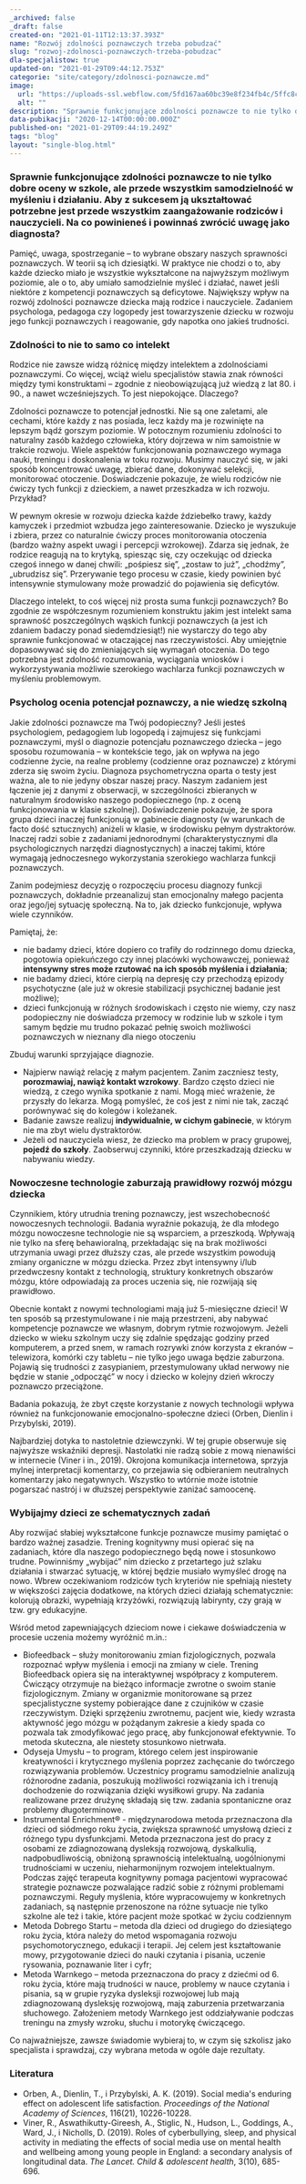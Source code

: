 ```yaml
---
_archived: false
_draft: false
created-on: "2021-01-11T12:13:37.393Z"
name: "Rozwój zdolności poznawczych trzeba pobudzać"
slug: "rozwoj-zdolnosci-poznawczych-trzeba-pobudzac"
dla-specjalistow: true
updated-on: "2021-01-29T09:44:12.753Z"
categorie: "site/category/zdolnosci-poznawcze.md"
image:
  url: "https://uploads-ssl.webflow.com/5fd167aa60bc39e8f234fb4c/5ffc8c9e4328a455a2c5d7b3_jonathan-borba-JzCC_b280fM-unsplash%402x%20(1).png"
  alt: ""
description: "Sprawnie funkcjonujące zdolności poznawcze to nie tylko dobre oceny w szkole, ale przede wszystkim samodzielność w myśleniu i działaniu."
data-pubikacji: "2020-12-14T00:00:00.000Z"
published-on: "2021-01-29T09:44:19.249Z"
tags: "blog"
layout: "single-blog.html"
---
```


### Sprawnie funkcjonujące zdolności poznawcze to nie tylko dobre oceny w szkole, ale przede wszystkim samodzielność w myśleniu i działaniu. Aby z sukcesem ją ukształtować potrzebne jest przede wszystkim zaangażowanie rodziców i nauczycieli. Na co powinieneś i powinnaś zwrócić uwagę jako diagnosta?

Pamięć, uwaga, spostrzeganie – to wybrane obszary naszych sprawności poznawczych. W teorii są ich dziesiątki. W praktyce nie chodzi o to, aby każde dziecko miało je wszystkie wykształcone na najwyższym możliwym poziomie, ale o to, aby umiało samodzielnie myśleć i działać, nawet jeśli niektóre z kompetencji poznawczych są deficytowe. Największy wpływ na rozwój zdolności poznawcze dziecka mają rodzice i nauczyciele. Zadaniem psychologa, pedagoga czy logopedy jest towarzyszenie dziecku w rozwoju jego funkcji poznawczych i reagowanie, gdy napotka ono jakieś trudności.

### Zdolności to nie to samo co intelekt

Rodzice nie zawsze widzą różnicę między intelektem a zdolnościami poznawczymi. Co więcej, wciąż wielu specjalistów stawia znak równości między tymi konstruktami – zgodnie z nieobowiązującą już wiedzą z lat 80. i 90., a nawet wcześniejszych. To jest niepokojące. Dlaczego?

Zdolności poznawcze to potencjał jednostki. Nie są one zaletami, ale cechami, które każdy z nas posiada, lecz każdy ma je rozwinięte na lepszym bądź gorszym poziomie. W potocznym rozumieniu zdolności to naturalny zasób każdego człowieka, który dojrzewa w nim samoistnie w trakcie rozwoju. Wiele aspektów funkcjonowania poznawczego wymaga nauki, treningu i doskonalenia w toku rozwoju. Musimy nauczyć się, w jaki sposób koncentrować uwagę, zbierać dane, dokonywać selekcji, monitorować otoczenie. Doświadczenie pokazuje, że wielu rodziców nie ćwiczy tych funkcji z dzieckiem, a nawet przeszkadza w ich rozwoju. Przykład?

W pewnym okresie w rozwoju dziecka każde ździebełko trawy, każdy kamyczek i przedmiot wzbudza jego zainteresowanie. Dziecko je wyszukuje i zbiera, przez co naturalnie ćwiczy proces monitorowania otoczenia (bardzo ważny aspekt uwagi i percepcji wzrokowej). Zdarza się jednak, że rodzice reagują na to krytyką, spiesząc się, czy oczekując od dziecka czegoś innego w danej chwili: „pośpiesz się”, „zostaw to już”, „chodźmy”, „ubrudzisz się”. Przerywanie tego procesu w czasie, kiedy powinien być intensywnie stymulowany może prowadzić do pojawienia się deficytów.

Dlaczego intelekt, to coś więcej niż prosta suma funkcji poznawczych? Bo zgodnie ze współczesnym rozumieniem konstruktu jakim jest intelekt sama sprawność poszczególnych wąskich funkcji poznawczych (a jest ich zdaniem badaczy ponad siedemdziesiąt!) nie wystarczy do tego aby sprawnie funkcjonować w otaczającej nas rzeczywistości. Aby umiejętnie dopasowywać się do zmieniających się wymagań otoczenia. Do tego potrzebna jest zdolność rozumowania, wyciągania wniosków i wykorzystywania możliwie szerokiego wachlarza funkcji poznawczych w myśleniu problemowym.

### Psycholog ocenia potencjał poznawczy, a nie wiedzę szkolną

Jakie zdolności poznawcze ma Twój podopieczny? Jeśli jesteś psychologiem, pedagogiem lub logopedą i zajmujesz się funkcjami poznawczymi, myśl o diagnozie potencjału poznawczego dziecka – jego sposobu rozumowania – w kontekście tego, jak on wpływa na jego codzienne życie, na realne problemy (codzienne oraz poznawcze) z którymi zderza się swoim życiu. Diagnoza psychometryczna oparta o testy jest ważna, ale to nie jedyny obszar naszej pracy. Naszym zadaniem jest łączenie jej z danymi z obserwacji, w szczególności zbieranych w naturalnym środowisko naszego podopiecznego (np. z oceną funkcjonowania w klasie szkolnej). Doświadczenie pokazuje, że spora grupa dzieci inaczej funkcjonują w gabinecie diagnosty (w warunkach de facto dość sztucznych) aniżeli w klasie, w środowisku pełnym dystraktorów. Inaczej radzi sobie z zadaniami jednorodnymi (charakterystycznymi dla psychologicznych narzędzi diagnostycznych) a inaczej takimi, które wymagają jednoczesnego wykorzystania szerokiego wachlarza funkcji poznawczych.

Zanim podejmiesz decyzję o rozpoczęciu procesu diagnozy funkcji poznawczych, dokładnie przeanalizuj stan emocjonalny małego pacjenta oraz jego/jej sytuację społeczną. Na to, jak dziecko funkcjonuje, wpływa wiele czynników.

Pamiętaj, że:

*   nie badamy dzieci, które dopiero co trafiły do rodzinnego domu dziecka, pogotowia opiekuńczego czy innej placówki wychowawczej, ponieważ **intensywny stres może rzutować na ich sposób myślenia i działania**;
*   nie badamy dzieci, które cierpią na depresję czy przechodzą epizody psychotyczne (ale już w okresie stabilizacji psychicznej badanie jest możliwe);
*   dzieci funkcjonują w różnych środowiskach i często nie wiemy, czy nasz podopieczny nie doświadcza przemocy w rodzinie lub w szkole i tym samym będzie mu trudno pokazać pełnię swoich możliwości poznawczych w nieznany dla niego otoczeniu

Zbuduj warunki sprzyjające diagnozie.

*   Najpierw nawiąż relację z małym pacjentem. Zanim zaczniesz testy, **porozmawiaj, nawiąż kontakt wzrokowy**. Bardzo często dzieci nie wiedzą, z czego wynika spotkanie z nami. Mogą mieć wrażenie, że przyszły do lekarza. Mogą pomyśleć, że coś jest z nimi nie tak, zacząć porównywać się do kolegów i koleżanek.
*   Badanie zawsze realizuj **indywidualnie, w cichym gabinecie**, w którym nie ma zbyt wielu dystraktorów.
*   Jeżeli od nauczyciela wiesz, że dziecko ma problem w pracy grupowej, **pojedź do szkoły**. Zaobserwuj czynniki, które przeszkadzają dziecku w nabywaniu wiedzy.

### Nowoczesne technologie zaburzają prawidłowy rozwój mózgu dziecka

Czynnikiem, który utrudnia trening poznawczy, jest wszechobecność nowoczesnych technologii. Badania wyraźnie pokazują, że dla młodego mózgu nowoczesne technologie nie są wsparciem, a przeszkodą. Wpływają nie tylko na sferę behawioralną, przekładając się na brak możliwości utrzymania uwagi przez dłuższy czas, ale przede wszystkim powodują zmiany organiczne w mózgu dziecka. Przez zbyt intensywny i/lub przedwczesny kontakt z technologią, struktury konkretnych obszarów mózgu, które odpowiadają za proces uczenia się, nie rozwijają się prawidłowo.

Obecnie kontakt z nowymi technologiami mają już 5-miesięczne dzieci! W ten sposób są przestymulowane i nie mają przestrzeni, aby nabywać kompetencje poznawcze we własnym, dobrym rytmie rozwojowym. Jeżeli dziecko w wieku szkolnym uczy się zdalnie spędzając godziny przed komputerem, a przed snem, w ramach rozrywki znów korzysta z ekranów – telewizora, komórki czy tabletu – nie tylko jego uwaga będzie zaburzona. Pojawią się trudności z zasypianiem, przestymulowany układ nerwowy nie będzie w stanie „odpocząć” w nocy i dziecko w kolejny dzień wkroczy poznawczo przeciążone.

Badania pokazują, że zbyt częste korzystanie z nowych technologii wpływa również na funkcjonowanie emocjonalno-społeczne dzieci (Orben, Dienlin i Przybylski, 2019).

Najbardziej dotyka to nastoletnie dziewczynki. W tej grupie obserwuje się najwyższe wskaźniki depresji. Nastolatki nie radzą sobie z mową nienawiści w internecie (Viner i in., 2019). Okrojona komunikacja internetowa, sprzyja mylnej interpretacji komentarzy, co przejawia się odbieraniem neutralnych komentarzy jako negatywnych. Wszystko to wtórnie może istotnie pogarszać nastrój i w dłuższej perspektywie zaniżać samoocenę.

### Wybijajmy dzieci ze schematycznych zadań

Aby rozwijać słabiej wykształcone funkcje poznawcze musimy pamiętać o bardzo ważnej zasadzie. Trening kognitywny musi opierać się na zadaniach, które dla naszego podopiecznego będą nowe i stosunkowo trudne. Powinniśmy „wybijać” nim dziecko z przetartego już szlaku działania i stwarzać sytuację, w której będzie musiało wymyśleć drogę na nowo. Wbrew oczekiwaniom rodziców tych kryteriów nie spełniają niestety w większości zajęcia dodatkowe, na których dzieci działają schematycznie: kolorują obrazki, wypełniają krzyżówki, rozwiązują labirynty, czy grają w tzw. gry edukacyjne.

Wśród metod zapewniających dzieciom nowe i ciekawe doświadczenia w procesie uczenia możemy wyróżnić m.in.:

*   Biofeedback – służy monitorowaniu zmian fizjologicznych, pozwala rozpoznać wpływ myślenia i emocji na zmiany w ciele. Trening Biofeedback opiera się na interaktywnej współpracy z komputerem. Ćwiczący otrzymuje na bieżąco informacje zwrotne o swoim stanie fizjologicznym. Zmiany w organizmie monitorowane są przez specjalistyczne systemy pobierające dane z czujników w czasie rzeczywistym. Dzięki sprzężeniu zwrotnemu, pacjent wie, kiedy wzrasta aktywność jego mózgu w pożądanym zakresie a kiedy spada co pozwala tak zmodyfikować jego pracę, aby funkcjonował efektywnie. To metoda skuteczna, ale niestety stosunkowo nietrwała.
*   Odyseja Umysłu – to program, którego celem jest inspirowanie kreatywności i krytycznego myślenia poprzez zachęcanie do twórczego rozwiązywania problemów. Uczestnicy programu samodzielnie analizują różnorodne zadania, poszukują możliwości rozwiązania ich i trenują dochodzenie do rozwiązania dzięki wysiłkowi grupy. Na zadania realizowane przez drużynę składają się tzw. zadania spontaniczne oraz problemy długoterminowe.
*   Instrumental Enrichment® - międzynarodowa metoda przeznaczona dla dzieci od siódmego roku życia, zwiększa sprawność umysłową dzieci z różnego typu dysfunkcjami. Metoda przeznaczona jest do pracy z osobami ze zdiagnozowaną dysleksją rozwojową, dyskalkulią, nadpobudliwością, obniżoną sprawnością intelektualną, uogólnionymi trudnościami w uczeniu, nieharmonijnym rozwojem intelektualnym. Podczas zajęć terapeuta kognitywny pomaga pacjentowi wypracować strategie poznawcze pozwalające radzić sobie z różnymi problemami poznawczymi. Reguły myślenia, które wypracowujemy w konkretnych zadaniach, są następnie przenoszone na różne sytuacje nie tylko szkolne ale też i takie, które pacjent może spotkać w życiu codziennym
*   Metoda Dobrego Startu – metoda dla dzieci od drugiego do dziesiątego roku życia, która należy do metod wspomagania rozwoju psychomotorycznego, edukacji i terapii. Jej celem jest kształtowanie mowy, przygotowanie dzieci do nauki czytania i pisania, uczenie rysowania, poznawanie liter i cyfr;
*   Metoda Warnkego – metoda przeznaczona do pracy z dziećmi od 6. roku życia, które mają trudności w nauce, problemy w nauce czytania i pisania, są w grupie ryzyka dysleksji rozwojowej lub mają zdiagnozowaną dysleksję rozwojową, mają zaburzenia przetwarzania słuchowego. Założeniem metody Warnkego jest oddziaływanie podczas treningu na zmysły wzroku, słuchu i motorykę ćwiczącego.

Co najważniejsze, zawsze świadomie wybieraj to, w czym się szkolisz jako specjalista i sprawdzaj, czy wybrana metoda w ogóle daje rezultaty.

### Literatura

*   Orben, A., Dienlin, T., i Przybylski, A. K. (2019). Social media's enduring effect on adolescent life satisfaction. _Proceedings of the National Academy of Sciences_, 116(21), 10226-10228.
*   Viner, R., Aswathikutty-Gireesh, A., Stiglic, N., Hudson, L., Goddings, A., Ward, J., i Nicholls, D. (2019). Roles of cyberbullying, sleep, and physical activity in mediating the effects of social media use on mental health and wellbeing among young people in England: a secondary analysis of longitudinal data. _The Lancet. Child & adolescent health_, 3(10), 685-696.
